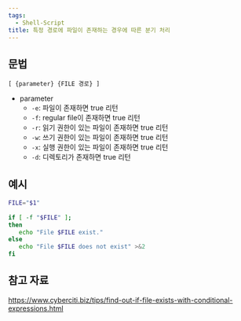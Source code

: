 ```yaml
---
tags:
  - Shell-Script
title: 특정 경로에 파일이 존재하는 경우에 따른 분기 처리
---
```



## 문법

```
[ {parameter} {FILE 경로} ]
```

- parameter
	- `-e`: 파일이 존재하면 true 리턴
	- `-f`: regular file이 존재하면 true 리턴
	- `-r`: 읽기 권한이 있는 파일이 존재하면 true 리턴
	- `-w`: 쓰기 권한이 있는 파일이 존재하면 true 리턴
	- `-x`: 실행 권한이 있는 파일이 존재하면 true 리턴
	- `-d`: 디렉토리가 존재하면 true 리턴

## 예시

```sh
FILE="$1"
 
if [ -f "$FILE" ];
then
   echo "File $FILE exist."
else
   echo "File $FILE does not exist" >&2
fi
```

## 참고 자료

https://www.cyberciti.biz/tips/find-out-if-file-exists-with-conditional-expressions.html
